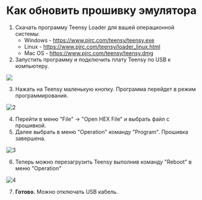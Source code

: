 # Как обновить прошивку эмулятора #

1. Скачать программу Teensy Loader для вашей операционной системы:
	-  Windows - https://www.pjrc.com/teensy/teensy.exe
	-  Linux - https://www.pjrc.com/teensy/loader_linux.html
	-  Mac OS - https://www.pjrc.com/teensy/teensy.dmg
2. Запустить программу и подключить плату Teensy по USB к компьютеру.

![](https://www.pjrc.com/teensy/win10_loader_2.png)

3. Нажать на Teensy маленькую кнопку. Программа перейдет в режим программирования.

![2](https://www.pjrc.com/teensy/win10_loader_3.png)

4. Перейти в меню "File" -> "Open HEX File" и выбрать файл с прошивкой.
5. Далее выбрать в меню "Operation" команду "Program". Прошивка завершена.

![3](https://www.pjrc.com/teensy/win10_loader_5.png)

6. Теперь можно перезагрузить Teensy выполнив команду "Reboot" в меню "Operation"

![4](https://www.pjrc.com/teensy/win10_loader_4.png) 

7. **Готово.** Можно отключать USB кабель.

